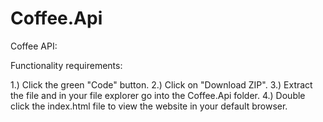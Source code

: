 # Coffee.Api

Coffee API:

Functionality requirements:

1.) Click the green "Code" button. 
2.) Click on "Download ZIP".
3.) Extract the file and in your file explorer go into the Coffee.Api folder.
4.) Double click the index.html file to view the website in your default browser.
